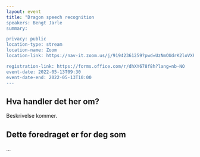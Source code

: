 ```yaml
---
layout: event
title: "Dragon speech recognition
speakers: Bengt Jarle
summary:

privacy: public
location-type: stream
location-name: Zoom
location-link: https://nav-it.zoom.us/j/91942361259?pwd=UzNmOUdrK2loVXFqYnYzZEdpaHovUT09

registration-link: https://forms.office.com/r/dhXY678f8h?lang=nb-NO
event-date: 2022-05-13T09:30
event-date-end: 2022-05-13T10:00
---
```

## Hva handler det her om?
Beskrivelse kommer. 

## Dette foredraget er for deg som
...
